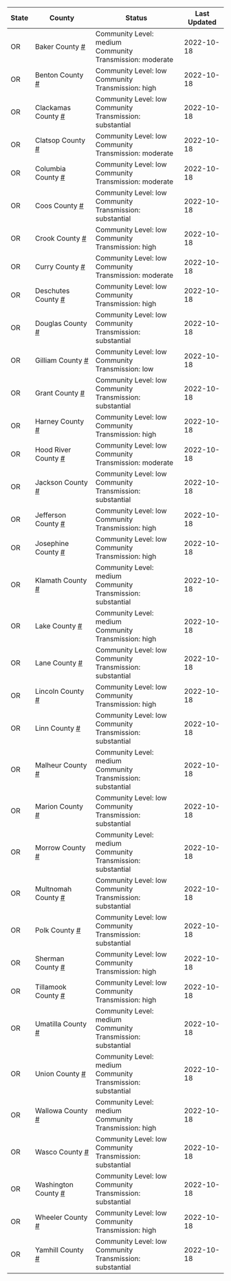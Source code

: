State | County | Status | Last Updated
--- | --- | --- | --- 
OR | Baker County <a href="#baker_county">#</a> | <a name="baker_county"></a>Community Level: medium<br/>Community Transmission: moderate | 2022-10-18
OR | Benton County <a href="#benton_county">#</a> | <a name="benton_county"></a>Community Level: low<br/>Community Transmission: high | 2022-10-18
OR | Clackamas County <a href="#clackamas_county">#</a> | <a name="clackamas_county"></a>Community Level: low<br/>Community Transmission: substantial | 2022-10-18
OR | Clatsop County <a href="#clatsop_county">#</a> | <a name="clatsop_county"></a>Community Level: low<br/>Community Transmission: moderate | 2022-10-18
OR | Columbia County <a href="#columbia_county">#</a> | <a name="columbia_county"></a>Community Level: low<br/>Community Transmission: moderate | 2022-10-18
OR | Coos County <a href="#coos_county">#</a> | <a name="coos_county"></a>Community Level: low<br/>Community Transmission: substantial | 2022-10-18
OR | Crook County <a href="#crook_county">#</a> | <a name="crook_county"></a>Community Level: low<br/>Community Transmission: high | 2022-10-18
OR | Curry County <a href="#curry_county">#</a> | <a name="curry_county"></a>Community Level: low<br/>Community Transmission: moderate | 2022-10-18
OR | Deschutes County <a href="#deschutes_county">#</a> | <a name="deschutes_county"></a>Community Level: low<br/>Community Transmission: high | 2022-10-18
OR | Douglas County <a href="#douglas_county">#</a> | <a name="douglas_county"></a>Community Level: low<br/>Community Transmission: substantial | 2022-10-18
OR | Gilliam County <a href="#gilliam_county">#</a> | <a name="gilliam_county"></a>Community Level: low<br/>Community Transmission: low | 2022-10-18
OR | Grant County <a href="#grant_county">#</a> | <a name="grant_county"></a>Community Level: low<br/>Community Transmission: substantial | 2022-10-18
OR | Harney County <a href="#harney_county">#</a> | <a name="harney_county"></a>Community Level: low<br/>Community Transmission: high | 2022-10-18
OR | Hood River County <a href="#hood_river_county">#</a> | <a name="hood_river_county"></a>Community Level: low<br/>Community Transmission: moderate | 2022-10-18
OR | Jackson County <a href="#jackson_county">#</a> | <a name="jackson_county"></a>Community Level: low<br/>Community Transmission: substantial | 2022-10-18
OR | Jefferson County <a href="#jefferson_county">#</a> | <a name="jefferson_county"></a>Community Level: low<br/>Community Transmission: high | 2022-10-18
OR | Josephine County <a href="#josephine_county">#</a> | <a name="josephine_county"></a>Community Level: low<br/>Community Transmission: high | 2022-10-18
OR | Klamath County <a href="#klamath_county">#</a> | <a name="klamath_county"></a>Community Level: medium<br/>Community Transmission: substantial | 2022-10-18
OR | Lake County <a href="#lake_county">#</a> | <a name="lake_county"></a>Community Level: medium<br/>Community Transmission: high | 2022-10-18
OR | Lane County <a href="#lane_county">#</a> | <a name="lane_county"></a>Community Level: low<br/>Community Transmission: substantial | 2022-10-18
OR | Lincoln County <a href="#lincoln_county">#</a> | <a name="lincoln_county"></a>Community Level: low<br/>Community Transmission: high | 2022-10-18
OR | Linn County <a href="#linn_county">#</a> | <a name="linn_county"></a>Community Level: low<br/>Community Transmission: substantial | 2022-10-18
OR | Malheur County <a href="#malheur_county">#</a> | <a name="malheur_county"></a>Community Level: medium<br/>Community Transmission: substantial | 2022-10-18
OR | Marion County <a href="#marion_county">#</a> | <a name="marion_county"></a>Community Level: low<br/>Community Transmission: substantial | 2022-10-18
OR | Morrow County <a href="#morrow_county">#</a> | <a name="morrow_county"></a>Community Level: medium<br/>Community Transmission: substantial | 2022-10-18
OR | Multnomah County <a href="#multnomah_county">#</a> | <a name="multnomah_county"></a>Community Level: low<br/>Community Transmission: substantial | 2022-10-18
OR | Polk County <a href="#polk_county">#</a> | <a name="polk_county"></a>Community Level: low<br/>Community Transmission: substantial | 2022-10-18
OR | Sherman County <a href="#sherman_county">#</a> | <a name="sherman_county"></a>Community Level: low<br/>Community Transmission: high | 2022-10-18
OR | Tillamook County <a href="#tillamook_county">#</a> | <a name="tillamook_county"></a>Community Level: low<br/>Community Transmission: high | 2022-10-18
OR | Umatilla County <a href="#umatilla_county">#</a> | <a name="umatilla_county"></a>Community Level: medium<br/>Community Transmission: substantial | 2022-10-18
OR | Union County <a href="#union_county">#</a> | <a name="union_county"></a>Community Level: medium<br/>Community Transmission: substantial | 2022-10-18
OR | Wallowa County <a href="#wallowa_county">#</a> | <a name="wallowa_county"></a>Community Level: medium<br/>Community Transmission: high | 2022-10-18
OR | Wasco County <a href="#wasco_county">#</a> | <a name="wasco_county"></a>Community Level: low<br/>Community Transmission: substantial | 2022-10-18
OR | Washington County <a href="#washington_county">#</a> | <a name="washington_county"></a>Community Level: low<br/>Community Transmission: substantial | 2022-10-18
OR | Wheeler County <a href="#wheeler_county">#</a> | <a name="wheeler_county"></a>Community Level: low<br/>Community Transmission: high | 2022-10-18
OR | Yamhill County <a href="#yamhill_county">#</a> | <a name="yamhill_county"></a>Community Level: low<br/>Community Transmission: substantial | 2022-10-18
